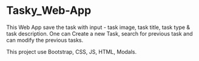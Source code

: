 # Tasky_Web-App

This Web App save the task with input - task image, task title, task type & task description.
One can Create a new Task, search for previous task and can modify the previous tasks.

This project use Bootstrap, CSS, JS, HTML, Modals.
